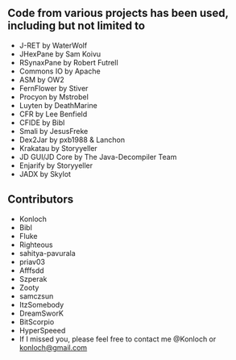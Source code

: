 ## Code from various projects has been used, including but not limited to
* J-RET by WaterWolf
* JHexPane by Sam Koivu
* RSynaxPane by Robert Futrell
* Commons IO by Apache
* ASM by OW2
* FernFlower by Stiver
* Procyon by Mstrobel
* Luyten by DeathMarine
* CFR by Lee Benfield
* CFIDE by Bibl
* Smali by JesusFreke
* Dex2Jar by pxb1988 & Lanchon
* Krakatau by Storyyeller
* JD GUI/JD Core by The Java-Decompiler Team
* Enjarify by Storyyeller
* JADX by Skylot

## Contributors
* Konloch
* Bibl
* Fluke
* Righteous
* sahitya-pavurala
* priav03
* Afffsdd
* Szperak
* Zooty
* samczsun
* ItzSomebody
* DreamSworK
* BitScorpio
* HyperSpeeed
* If I missed you, please feel free to contact me @Konloch or konloch@gmail.com